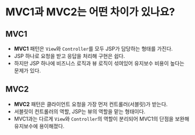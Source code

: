 # MVC1과 MVC2는 어떤 차이가 있나요?

## MVC1

- **MVC1** 패턴은 `View`와 `Controller`를 모두 JSP가 담당하는 형태를 가진다.
- JSP 하나로 요청을 받고 응답을 처리해 구현은 쉽다.
- 하지만 JSP 하나에 비즈니스 로직과 뷰 로직이 섞여있어 유지보수 비용이 높다는 문제가 있다.

## MVC2

- **MVC2** 패턴은 클라이언트 요청을 가장 먼저 컨트롤러(서블릿)가 받는다.
- 서블릿이 컨트롤러의 역할, JSP는 뷰의 역할을 맡는 형태이다.
- MVC1과는 다르게 `View`와 `Controller`의 역할이 분리되어 MVC1의 단점을 보완해 유지보수에 용이해졌다.